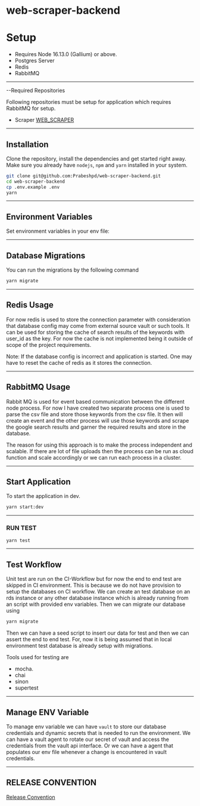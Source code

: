 # web-scraper-backend

# Setup

- Requires Node 16.13.0 (Gallium) or above.
- Postgres Server
- Redis
- RabbitMQ

---

--Required Repositories

Following repositories must be setup for application which requires RabbitMQ for setup.

- Scraper [WEB_SCRAPER](https://github.com/Prabeshpd/web-scraper-script)

---

## Installation

Clone the repository, install the dependencies and get started right away. Make sure you already have `nodejs`, `npm` and `yarn` installed in your system.

```sh
git clone git@github.com:Prabeshpd/web-scraper-backend.git
cd web-scraper-backend
cp .env.example .env
yarn
```

---

## Environment Variables

Set environment variables in your env file:

---

## Database Migrations

You can run the migrations by the following command

```bash
yarn migrate
```

---

## Redis Usage

For now redis is used to store the connection parameter with consideration that database config may come from external source vault or such tools. It can be used for storing the cache of search results of the keywords with user_id as the key. For now the cache is not implemented being it outside of scope of the project requirements.

Note: If the database config is incorrect and application is started. One may have to reset the cache of redis as it stores the connection.

---

## RabbitMQ Usage

Rabbit MQ is used for event based communication between the different node process. For now I have created two separate process one is used to parse the csv file and store those keywords from the csv file. It then will create an event and the other process will use those keywords and scrape the google search results and garner the required results and store in the database.

The reason for using this approach is to make the process independent and scalable. If there are lot of file uploads then the process can be run as cloud function and scale accordingly or we can run each process in a cluster.

---

## Start Application

To start the application in dev.

```bash
yarn start:dev
```

---

### RUN TEST

```bash
yarn test
```

---

## Test Workflow

Unit test are run on the CI-Workflow but for now the end to end test are skipped in CI environment. This is because we do not have provision to setup the databases on CI workflow. We can create an test database on an rds instance or any other database instance which is already running from an script with provided env variables. Then we can migrate our database using

```bash
yarn migrate
```

Then we can have a seed script to insert our data for test and then we can assert the end to end test. For, now it is being assumed that in local environment test database is already setup with migrations.

Tools used for testing are

- mocha.
- chai
- sinon
- supertest

---

## Manage ENV Variable

To manage env variable we can have `vault` to store our database credentials and dynamic secrets that is needed to run the environment. We can have a vault agent to rotate our secret of vault and access the credentials from the vault api interface.
Or we can have a agent that populates our env file whenever a change is encountered in vault credentials.

---

## RELEASE CONVENTION

[Release Convention](./RELEASE.md)
